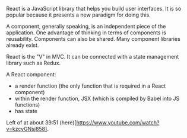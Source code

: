 React is a JavaScript library that helps you build user interfaces. It is so popular because it presents a new paradigm for doing this.

A component, generally speaking, is an independent piece of the application. One advantage of thinking in terms of components is reusability. Components can also be shared. Many component libraries already exist.

React is the "V" in MVC. It can be connected with a state management library such as Redux.

A React component:

* a render function (the only function that is required in a React component)
* within the render function, JSX (which is compiled by Babel into JS functions)
* has state

Left of at about 39:51 (here)[https://www.youtube.com/watch?v=kzcyGNsj858].
